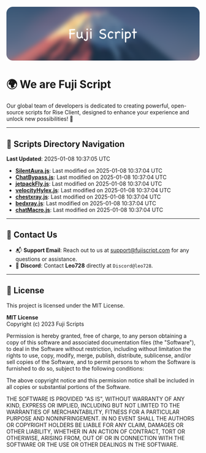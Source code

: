 ![Banner](.github/b.webp)

# 🌍 **We are Fuji Script**

Our global team of developers is dedicated to creating powerful, open-source scripts for Rise Client, designed to enhance your experience and unlock new possibilities! 🌟

---
<!-- SCRIPTS_NAVIGATION_START -->
## 📂 **Scripts Directory Navigation**

**Last Updated**: 2025-01-08 10:37:05 UTC

- **[SilentAura.js](scripts/SilentAura.js)**: Last modified on 2025-01-08 10:37:04 UTC
- **[ChatBypass.js](scripts/ChatBypass.js)**: Last modified on 2025-01-08 10:37:04 UTC
- **[jetpackFly.js](scripts/jetpackFly.js)**: Last modified on 2025-01-08 10:37:04 UTC
- **[velocityHylex.js](scripts/velocityHylex.js)**: Last modified on 2025-01-08 10:37:04 UTC
- **[chestxray.js](scripts/chestxray.js)**: Last modified on 2025-01-08 10:37:04 UTC
- **[bedxray.js](scripts/bedxray.js)**: Last modified on 2025-01-08 10:37:04 UTC
- **[chatMacro.js](scripts/chatMacro.js)**: Last modified on 2025-01-08 10:37:04 UTC

<!-- SCRIPTS_NAVIGATION_END -->

---

## 💬 **Contact Us**  
- 📬 **Support Email**: Reach out to us at [support@fujiscript.com](mailto:support@fujiscript.com) for any questions or assistance.  
- 💬 **Discord**: Contact **Leo728** directly at `Discord@leo728`.

---

## 📜 **License**

This project is licensed under the MIT License.  

**MIT License**  
Copyright (c) 2023 Fuji Scripts  

Permission is hereby granted, free of charge, to any person obtaining a copy of this software and associated documentation files (the "Software"), to deal in the Software without restriction, including without limitation the rights to use, copy, modify, merge, publish, distribute, sublicense, and/or sell copies of the Software, and to permit persons to whom the Software is furnished to do so, subject to the following conditions:  

The above copyright notice and this permission notice shall be included in all copies or substantial portions of the Software.  

THE SOFTWARE IS PROVIDED "AS IS", WITHOUT WARRANTY OF ANY KIND, EXPRESS OR IMPLIED, INCLUDING BUT NOT LIMITED TO THE WARRANTIES OF MERCHANTABILITY, FITNESS FOR A PARTICULAR PURPOSE AND NONINFRINGEMENT. IN NO EVENT SHALL THE AUTHORS OR COPYRIGHT HOLDERS BE LIABLE FOR ANY CLAIM, DAMAGES OR OTHER LIABILITY, WHETHER IN AN ACTION OF CONTRACT, TORT OR OTHERWISE, ARISING FROM, OUT OF OR IN CONNECTION WITH THE SOFTWARE OR THE USE OR OTHER DEALINGS IN THE SOFTWARE.  
